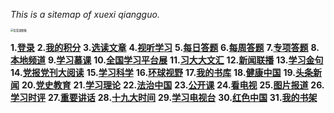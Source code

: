 

*This is a sitemap of xuexi qiangguo.*

<img src="https://th.bing.com/th/id/Rbf66c320a34a8344aed5a246b3416d52?rik=5AJ9jmQmwYxRmg&riu=http%3a%2f%2fthumb.takefoto.cn%2fwp-content%2fuploads%2f2019%2f02%2f201902170455479964-680x489.jpg&ehk=lwoOF7S3aBHqOMIMop1lQHzukNFDIrMzBLu7%2bzfx3HA%3d&risl=&pid=ImgRaw" alt="查看源图像" style="zoom:30%;" />

**1.[登录](https://pc.xuexi.cn/points/login.html?ref=https%3A%2F%2Fwww.xuexi.cn%2F)**
**2.[我的积分](https://pc.xuexi.cn/points/my-points.html)**
**3.[选读文章](https://www.xuexi.cn/)**
**4.[视听学习](https://www.xuexi.cn/0809b8b6ab8a81a4f55ce9cbefa16eff/ae60b027cb83715fd0eeb7bb2527e88b.html)**
**5.[每日答题](https://pc.xuexi.cn/points/exam-practice.html)**
**6.[每周答题](https://pc.xuexi.cn/points/exam-weekly-list.html)**
**7.[专项答题](https://pc.xuexi.cn/points/exam-paper-list.html)**
**8.[本地频道](https://tj.xuexi.cn/)**
**9.[学习慕课](https://www.xuexi.cn/f547c0f321ac9a0a95154a21485a29d6/1cdd8ef7bfc3919650206590533c3d2a.html)**
**10.[全国学习平台展](https://www.xuexi.cn/e8cb7e8132ee33125793b020f6a63180/df59e7a5427508e62df34eb36f5c0223.html)**
**11.[习大大文汇](https://www.xuexi.cn/5c90534c80d14c060d6683fa960e3676/82573c005c024095037d2186a02244cb.html)**
**12.[新闻联播](https://www.xuexi.cn/8e35a343fca20ee32c79d67e35dfca90/7f9f27c65e84e71e1b7189b7132b4710.html)**
**13.[学习金句](https://www.xuexi.cn/xxqg.html?id=e8fef3d718f24640a49a0d09632c4d93)**
**14.[党报党刊大阅读](https://www.xuexi.cn/26d28f3e53f9533c50b9ddd94ae5d79a/a86870b30c3994f155fb3c2aa2838fb9.html)**
**15.[学习科学](https://www.xuexi.cn/896bddc5f57a423b857a85eb40f98945/72742e3e40c96ade71e42b6e7ed42419.html)**
**16.[环球视野](https://www.xuexi.cn/261c9a142ef8e6375ed554815a26d585/f2d8ff735982530b7a8c9bb90fa99f68.html)**
**17.[我的书库](https://www.xuexi.cn/33590d1e7810a9270f32d4a9a092c446/632637934f4fde6f0cefbf743596aee5.html)**
**18.[健康中国](https://www.xuexi.cn/xxqg.html?id=4975d3461fae4a6d8334df7fe6cd177d)**
**19.[头条新闻](https://www.xuexi.cn/72ac54163d26d6677a80b8e21a776cfa/9a3668c13f6e303932b5e0e100fc248b.html)**
**20.[党史教育](https://www.xuexi.cn/xxqg.html?id=2b6a8077cad544c4a22894547b42a137)**
**21.[学习理论](https://www.xuexi.cn/xxqg.html?id=3cba33e067d64ded8a1a503f0774675c)**
**22.[法治中国](https://www.xuexi.cn/xxqg.html?id=85a36708538c4fda94daa97507e00da1)**
**23.[公开课](https://www.xuexi.cn/fd76b4567230816c8c9e50b9a8dd86f3/8ef7721513972962aaa6d0cccf899907.html)**
**24.[看电视](https://www.xuexi.cn/2f1ef62aa33cee2644d88d42e07862ce/1387f28e5e955f9120c0272b0c58b664.html)**
**25.[图片报道](https://tj.xuexi.cn/=2f56457ca6540b0af59633db625840b55abe1cf6a80443679d531c12587d075da133adcb29912b8c02454acceead679a&page=1)**
**26.[学习时评](https://www.xuexi.cn/d05cad69216e688d304bb91ef3aac4c6/9a3668c13f6e303932b5e0e100fc248b.html)**
**27.[重要讲话](https://www.xuexi.cn/588a4707f9db9606d832e51bfb3cea3b/9a3668c13f6e303932b5e0e100fc248b.html)**
**28.[十九大时间](https://www.xuexi.cn/f997e76a890b0e5a053c57b19f468436/018d244441062d8916dd472a4c6a0a0b.html)**
**29.[学习电视台](https://www.xuexi.cn/0809b8b6ab8a81a4f55ce9cbefa16eff/ae60b027cb83715fd0eeb7bb2527e88b.html)**
**30.[红色中国](https://www.xuexi.cn/482f31e90c481f2161a19ecfcbb91f8b/e6109f421e472b4399b006ba21bc2ecd.html)**
**31.[我的书架](https://www.xuexi.cn/9c07fc4cfb37478cb90ba006c911240b/2c4b5bffe40a6b77f03bf5adcd088e38.html)**


